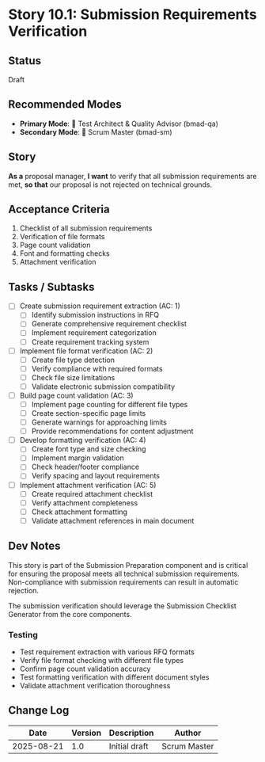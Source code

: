# Story 10.1: Submission Requirements Verification

## Status

Draft

## Recommended Modes

- **Primary Mode**: 🧪 Test Architect & Quality Advisor (bmad-qa)
- **Secondary Mode**: 🏃 Scrum Master (bmad-sm)

## Story

**As a** proposal manager,
**I want** to verify that all submission requirements are met,
**so that** our proposal is not rejected on technical grounds.

## Acceptance Criteria

1. Checklist of all submission requirements
2. Verification of file formats
3. Page count validation
4. Font and formatting checks
5. Attachment verification

## Tasks / Subtasks

- [ ] Create submission requirement extraction (AC: 1)
  - [ ] Identify submission instructions in RFQ
  - [ ] Generate comprehensive requirement checklist
  - [ ] Implement requirement categorization
  - [ ] Create requirement tracking system
- [ ] Implement file format verification (AC: 2)
  - [ ] Create file type detection
  - [ ] Verify compliance with required formats
  - [ ] Check file size limitations
  - [ ] Validate electronic submission compatibility
- [ ] Build page count validation (AC: 3)
  - [ ] Implement page counting for different file types
  - [ ] Create section-specific page limits
  - [ ] Generate warnings for approaching limits
  - [ ] Provide recommendations for content adjustment
- [ ] Develop formatting verification (AC: 4)
  - [ ] Create font type and size checking
  - [ ] Implement margin validation
  - [ ] Check header/footer compliance
  - [ ] Verify spacing and layout requirements
- [ ] Implement attachment verification (AC: 5)
  - [ ] Create required attachment checklist
  - [ ] Verify attachment completeness
  - [ ] Check attachment formatting
  - [ ] Validate attachment references in main document

## Dev Notes

This story is part of the Submission Preparation component and is critical for ensuring the proposal meets all technical submission requirements. Non-compliance with submission requirements can result in automatic rejection.

The submission verification should leverage the Submission Checklist Generator from the core components.

### Testing

- Test requirement extraction with various RFQ formats
- Verify file format checking with different file types
- Confirm page count validation accuracy
- Test formatting verification with different document styles
- Validate attachment verification thoroughness

## Change Log

| Date       | Version | Description   | Author       |
| ---------- | ------- | ------------- | ------------ |
| 2025-08-21 | 1.0     | Initial draft | Scrum Master |
